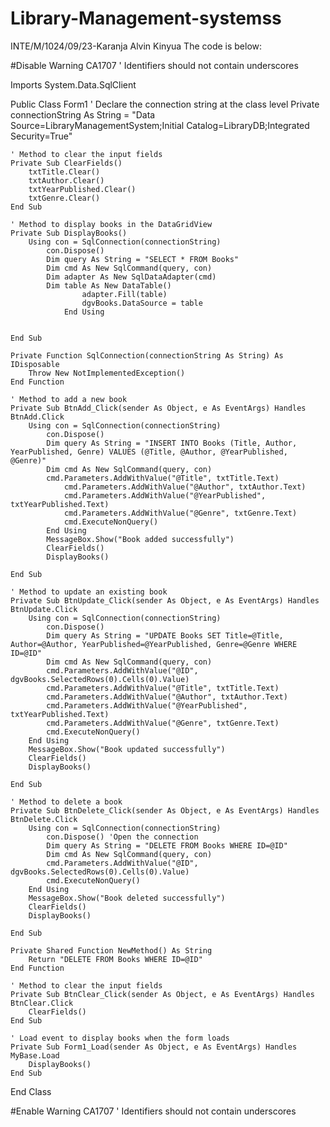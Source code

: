 # Library-Management-systemss
INTE/M/1024/09/23-Karanja Alvin Kinyua
The code is below:


#Disable Warning CA1707 ' Identifiers should not contain underscores

Imports System.Data.SqlClient

Public Class Form1
    ' Declare the connection string at the class level
    Private connectionString As String = "Data Source=LibraryManagementSystem;Initial Catalog=LibraryDB;Integrated Security=True"

    ' Method to clear the input fields
    Private Sub ClearFields()
        txtTitle.Clear()
        txtAuthor.Clear()
        txtYearPublished.Clear()
        txtGenre.Clear()
    End Sub

    ' Method to display books in the DataGridView
    Private Sub DisplayBooks()
        Using con = SqlConnection(connectionString)
            con.Dispose()
            Dim query As String = "SELECT * FROM Books"
            Dim cmd As New SqlCommand(query, con)
            Dim adapter As New SqlDataAdapter(cmd)
            Dim table As New DataTable()
                    adapter.Fill(table)
                    dgvBooks.DataSource = table
                End Using


    End Sub

    Private Function SqlConnection(connectionString As String) As IDisposable
        Throw New NotImplementedException()
    End Function

    ' Method to add a new book
    Private Sub BtnAdd_Click(sender As Object, e As EventArgs) Handles BtnAdd.Click
        Using con = SqlConnection(connectionString)
            con.Dispose()
            Dim query As String = "INSERT INTO Books (Title, Author, YearPublished, Genre) VALUES (@Title, @Author, @YearPublished, @Genre)"
            Dim cmd As New SqlCommand(query, con)
            cmd.Parameters.AddWithValue("@Title", txtTitle.Text)
                cmd.Parameters.AddWithValue("@Author", txtAuthor.Text)
                cmd.Parameters.AddWithValue("@YearPublished", txtYearPublished.Text)
                cmd.Parameters.AddWithValue("@Genre", txtGenre.Text)
                cmd.ExecuteNonQuery()
            End Using
            MessageBox.Show("Book added successfully")
            ClearFields()
            DisplayBooks()

    End Sub

    ' Method to update an existing book
    Private Sub BtnUpdate_Click(sender As Object, e As EventArgs) Handles BtnUpdate.Click
        Using con = SqlConnection(connectionString)
            con.Dispose()
            Dim query As String = "UPDATE Books SET Title=@Title, Author=@Author, YearPublished=@YearPublished, Genre=@Genre WHERE ID=@ID"
            Dim cmd As New SqlCommand(query, con)
            cmd.Parameters.AddWithValue("@ID", dgvBooks.SelectedRows(0).Cells(0).Value)
            cmd.Parameters.AddWithValue("@Title", txtTitle.Text)
            cmd.Parameters.AddWithValue("@Author", txtAuthor.Text)
            cmd.Parameters.AddWithValue("@YearPublished", txtYearPublished.Text)
            cmd.Parameters.AddWithValue("@Genre", txtGenre.Text)
            cmd.ExecuteNonQuery()
        End Using
        MessageBox.Show("Book updated successfully")
        ClearFields()
        DisplayBooks()

    End Sub

    ' Method to delete a book
    Private Sub BtnDelete_Click(sender As Object, e As EventArgs) Handles BtnDelete.Click
        Using con = SqlConnection(connectionString)
            con.Dispose() 'Open the connection
            Dim query As String = "DELETE FROM Books WHERE ID=@ID"
            Dim cmd As New SqlCommand(query, con)
            cmd.Parameters.AddWithValue("@ID", dgvBooks.SelectedRows(0).Cells(0).Value)
            cmd.ExecuteNonQuery()
        End Using
        MessageBox.Show("Book deleted successfully")
        ClearFields()
        DisplayBooks()

    End Sub

    Private Shared Function NewMethod() As String
        Return "DELETE FROM Books WHERE ID=@ID"
    End Function

    ' Method to clear the input fields
    Private Sub BtnClear_Click(sender As Object, e As EventArgs) Handles BtnClear.Click
        ClearFields()
    End Sub

    ' Load event to display books when the form loads
    Private Sub Form1_Load(sender As Object, e As EventArgs) Handles MyBase.Load
        DisplayBooks()
    End Sub

End Class




#Enable Warning CA1707 ' Identifiers should not contain underscores
